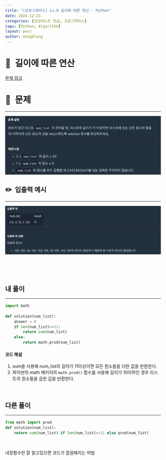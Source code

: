 ```yaml
---
title: "[프로그래머스] Lv.0 길이에 따른 연산 - Python"
date: 2024-12-21  
categories: [코딩테스트 연습, 프로그래머스]
tags: [Python, Algorithm]
layout: post
author: mongblang
---
```


# 📌&nbsp; **길이에 따른 연산**
[문제 링크](https://school.programmers.co.kr/learn/courses/30/lessons/181879)  

# 📝&nbsp; **문제**
---
![문제](/assets/img/codingtest-post-img/PG181879-1.png)


## ✏️&nbsp; **입출력 예시**
---
![예시](/assets/img/codingtest-post-img/PG181880-2.png) 

&nbsp;  

&nbsp;   



## **내 풀이**  
--- 

```python
import math

def solution(num_list):
    answer = 0
    if len(num_list)>=11:
        return sum(num_list)
    else:
        return math.prod(num_list)
```

#### **코드 해설**  
1. sum을 사용해 num_list의 길이가 11이상이면 모든 원소들을 더한 값을 반환한다.
2. 파이썬의 math 패키지의 `math.prod()` 함수를 사용해 길이가 10이하인 경우 리스트의 원소들을 곱한 값을 반환한다. 

&nbsp;  


## **다른 풀이**
---

```python  
from math import prod
def solution(num_list):
    return sum(num_list) if len(num_list)>=11 else prod(num_list)
```


&nbsp;   

내장함수만 잘 알고있으면 코드가 깔끔해지는 마법

&nbsp;   
&nbsp;  

